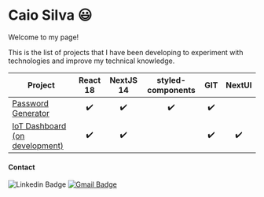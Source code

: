 # Caio Silva 😃
Welcome to my page!

This is the list of projects that I have been developing to experiment with technologies and improve my technical knowledge.

Project | React 18 | NextJS 14 | styled-components | GIT | NextUI
--- |:---:|:---:|:---:|:---:|:---:|
[Password Generator](https://github.com/caiocoisa/password-generator) |  ✔️ |  ✔️ |✔️|✔️| |
[IoT Dashboard (on development)](https://github.com/caiocoisa/monitor-iot/tree/develop) | ✔️ |  ✔️ | |✔️|✔️|

#### Contact
![Linkedin Badge](https://img.shields.io/badge/-caiosilvadossantos-blue?style=flat-square&logo=Linkedin&logoColor=white&link=https://www.linkedin.com/in/caiosilvadossantos/)
[![Gmail Badge](https://img.shields.io/badge/-caiocoisa@gmail.com-c14438?style=flat-square&logo=Gmail&logoColor=white&link=mailto:caiocoisa@gmail.com)](mailto:caiocoisa@gmail.com)

